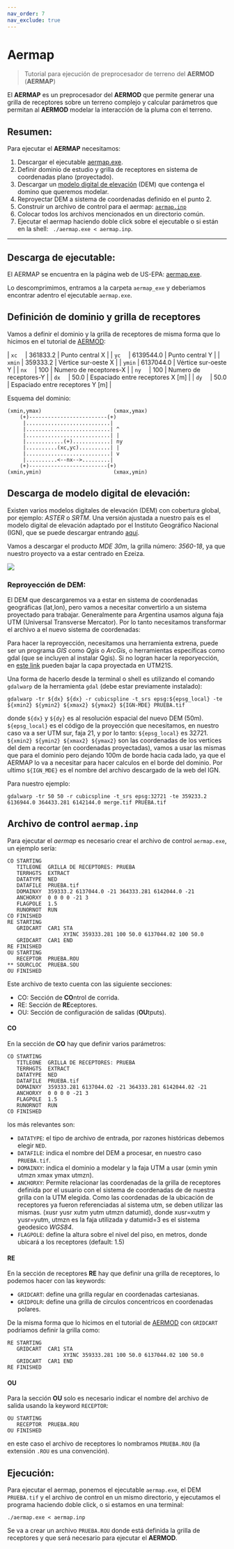 ```yaml
---
nav_order: 7
nav_exclude: true
---
```


# Aermap

> Tutorial para ejecución de preprocesador de terreno del **AERMOD** (**AERMAP**)

El **AERMAP** es un preprocesador del **AERMOD** que permite generar una grilla de receptores sobre un terreno complejo y calcular parámetros que permitan al **AERMOD** modelar la interacción de la pluma con el terreno.

## Resumen:

Para ejecutar el **AERMAP** necesitamos:
1. Descargar el ejecutable [aermap.exe](https://gaftp.epa.gov/Air/aqmg/SCRAM/models/related/aermap/aermap_exe.zip).
2. Definir dominio de estudio y grilla de receptores en sistema de coordenadas plano (proyectado).
3. Descargar un [modelo digital de elevación](https://www.ign.gob.ar/NuestrasActividades/Geodesia/ModeloDigitalElevaciones/Mapa) (DEM) que contenga el domino que queremos modelar.
4. Reproyectar DEM a sistema de coordenadas definido en el punto 2.
5. Construir un archivo de control para el aermap: [``aermap.inp``](archivos/aermod/aermap.inp)
6. Colocar todos los archivos mencionados en un directorio común.
7. Ejecutar el aermap haciendo doble click sobre el ejecutable o si están en la shell: `` ./aermap.exe < aermap.inp``.

---

## Descarga de ejecutable:

El AERMAP se encuentra en la página web de US-EPA: [aermap.exe](https://gaftp.epa.gov/Air/aqmg/SCRAM/models/related/aermap/aermap_exe.zip).

Lo descomprimimos, entramos a la carpeta ``aermap_exe`` y deberiamos encontrar adentro el ejecutable ``aermap.exe``.

<!-- > :information_source: También podemos encontar el código fuente en: [aermap_source.zip](https://gaftp.epa.gov/Air/aqmg/SCRAM/models/related/aermap/aermap_source.zip). -->



## Definición de dominio y grilla de receptores

Vamos a definir el dominio y la grilla de receptores de misma forma que lo hicimos en el tutorial de [AERMOD](./aermod.html#receptores-re):


| ``xc  ``  |  361833.2 | Punto central X                  |
| ``yc  ``  | 6139544.0 | Punto central Y                  | 
| ``xmin``  |  359333.2 | Vértice sur-oeste X              |
| ``ymin``  | 6137044.0 | Vértice sur-oeste Y              |
| ``nx  ``  |  100      | Numero de receptores-X           | 
| ``ny  ``  |  100      | Numero de receptores-Y           |
| ``dx  ``  |  50.0     | Espaciado entre receptores X [m] |
| ``dy  ``  |  50.0     | Espaciado entre receptores Y [m] |

Esquema del dominio:

```
(xmin,ymax)                       (xmax,ymax)
    (+)-------------------------(+)         
     |...........................|          
     |...........................| ^        
     |...........................| |        
     |............(+)............| ny       
     |..........(xc,yc)..........| |        
     |...........................| v        
     |..........<--nx-->.........|          
    (+)-------------------------(+)         
(xmin,ymin)                       (xmax,ymin)
```


## Descarga de modelo digital de elevación:

Existen varios modelos digitales de elevación (DEM) con cobertura global, por ejemplo: *ASTER* o *SRTM*.
Una versión ajustada a nuestro país es el modelo digital de elevación adaptado por el Instituto Geográfico Nacional (IGN), que se puede descargar entrando [aquí](https://www.ign.gob.ar/NuestrasActividades/Geodesia/ModeloDigitalElevaciones/Mapa).

Vamos a descargar el producto *MDE 30m*, la grilla número: *3560-18*, ya que nuestro proyecto va a estar centrado en Ezeiza.

![](/tut/imgs/IGN_MAPA.png)

<!-- 
### Combinar DEMs:
En caso de necesitar combinar varios DEMs para cubrir el dominio a modelar se puede utilizar desde la consola, de la herramienta [GDAL](https://gdal.org/), el comando:

```shell
gdal_merge.py 3557-13.img 3560-18.img -o merge.tif
``` -->

### Reproyección de DEM:
El DEM que descargaremos va a estar en sistema de coordenadas geográficas (lat,lon), pero vamos a necesitar convertirlo a un sistema proyectado para trabajar. Generalmente para Argentina usamos alguna faja UTM (Universal Transverse Mercator). Por lo tanto necesitamos transformar el archivo a el nuevo sistema de coordenadas:

Para hacer la reproyección, necesitamos una herramienta extrena, puede ser un programa _GIS_ como *Qgis* o *ArcGis*, o herramientas específicas como gdal (que se incluyen al instalar Qgis). Si no logran hacer la reporyección, en [este link](/tut/archivos/aremap/3560-18-utm21s.tif) pueden bajar la capa proyectada en UTM21S. 

Una forma de hacerlo desde la terminal o shell es utilizando el comando ``gdalwarp`` de la herramienta ``gdal`` (debe estar previamente instalado):
<!-- 

no vi una manera directa de hacerlo andar, si vas a la web te baja el src para que vos lo complies... (creo), sino para bajar binarios en Windows, lo hace vía conda... así que falta tenerlo para poder bajarlo directo. 

-->

```shell
gdalwarp -tr ${dx} ${dx} -r cubicspline -t_srs epsg:${epsg_local} -te ${xmin2} ${ymin2} ${xmax2} ${ymax2} ${IGN-MDE} PRUEBA.tif
```

donde ``${dx}`` y ``${dy}`` es al resolución espacial del nuevo DEM (50m). ``${epsg_local}`` es el código de la proyección que necesitamos, en nuestro caso va a ser UTM sur, faja 21, y por lo tanto: ``${epsg_local}`` es 32721.  ``${xmin2} ${ymin2} ${xmax2} ${ymax2}`` son las coordenadas de los vertices del dem a recortar (en coordenadas proyectadas), vamos a usar las mismas que para el dominio pero dejando 100m de borde hacia cada lado, ya que el AERMAP lo va a necesitar para hacer calculos en el borde del dominio. Por ultimo ``${IGN_MDE}`` es el nombre del archivo descargado de la web del IGN. 

Para nuestro ejemplo:

```shell
gdalwarp -tr 50 50 -r cubicspline -t_srs epsg:32721 -te 359233.2 6136944.0 364433.281 6142144.0 merge.tif PRUEBA.tif
```


## Archivo de control ``aermap.inp``

Para ejecutar el *aermap* es necesario crear el archivo de control ``aermap.exe``, un ejemplo sería:

```Text
CO STARTING
   TITLEONE  GRILLA DE RECEPTORES: PRUEBA
   TERRHGTS  EXTRACT
   DATATYPE  NED
   DATAFILE  PRUEBA.tif
   DOMAINXY  359333.2 6137044.0 -21 364333.281 6142044.0 -21
   ANCHORXY  0 0 0 0 -21 3
   FLAGPOLE  1.5
   RUNORNOT  RUN
CO FINISHED
RE STARTING
   GRIDCART  CAR1 STA
                  XYINC 359333.281 100 50.0 6137044.02 100 50.0
   GRIDCART  CAR1 END
RE FINISHED
OU STARTING
   RECEPTOR  PRUEBA.ROU
** SOURCLOC  PRUEBA.SOU
OU FINISHED
```

Este archivo de texto cuenta con las siguiente secciones:

+ CO: Sección de **CO**ntrol de corrida.
+ RE: Sección de **RE**ceptores.
+ OU: Sección de configuración de salidas (**OU**tputs).


#### **CO**

En la sección de **CO** hay que definir varios parámetros:

```Text
CO STARTING
   TITLEONE  GRILLA DE RECEPTORES: PRUEBA
   TERRHGTS  EXTRACT
   DATATYPE  NED
   DATAFILE  PRUEBA.tif
   DOMAINXY  359333.281 6137044.02 -21 364333.281 6142044.02 -21
   ANCHORXY  0 0 0 0 -21 3
   FLAGPOLE  1.5
   RUNORNOT  RUN
CO FINISHED
```

los más relevantes son:
+ ``DATATYPE``: el tipo de archivo de entrada, por razones históricas debemos elegir ``NED``.
+ ``DATAFILE``: indica el nombre del DEM a procesar, en nuestro caso ``PRUEBA.tif``.
+ ``DOMAINXY``: indica el dominio a modelar y la faja UTM a usar (xmin ymin utmzn xmax ymax utmzn).
+ ``ANCHORXY``: Permite relacionar las coordenadas de la grilla de receptores definida por el usuario con el sistema de coordenadas de de nuestra grilla con la UTM elegida. Como las coordenadas de la ubicación de receptores ya fueron referenciadas al sistema utm, se deben utilizar las mismas. (xusr yusr xutm yutm utmzn datumid), donde xusr=xutm y yusr=yutm, utmzn es la faja utilizada y datumid=3 es el sistema geodesico *WGS84*.
+ ``FLAGPOLE``: define la altura sobre el nivel del piso, en metros, donde ubicará a los receptores (default: 1.5)


#### **RE**
En la sección de receptores **RE** hay que definir una grilla de receptores, lo podemos hacer con las keywords: 
+ ``GRIDCART``: define una grilla regular en coordenadas cartesianas.
+ ``GRIDPOLR``: define una grilla de circulos concentricos en coordenadas polares.

De la misma forma que lo hicimos en el tutorial de [AERMOD](./aermod.html) con ``GRIDCART `` podriamos definir la grilla como:

```Text
RE STARTING
   GRIDCART  CAR1 STA
                  XYINC 359333.281 100 50.0 6137044.02 100 50.0
   GRIDCART  CAR1 END
RE FINISHED
```



<!--
En general es recomendable utilizar una grilla establecida por el usuario, para excluir receptores del polígono del predio, definir ubicaciones de receptores críticos o variar la densidad de receptores en función a la distancia a la fuente u otro criterio.
Para utilizar una grilla definida por el usuario, solo necesitamos un archivo de texto con las coordendas x e y, e incluirlo en nuestro archivo de control de la siguiente manera:

```Text
RE STARTING
RE INCLUDED PRUEBA.REC
RE FINISHED
```

Donde ``PRUEBA.REC`` es un archivo de texto, donde en vez de dejar la extensión como _.txt_ la vamos a cambiar a .REC.
La información del archivo debe estar definida de la sigiente manera:

```Text

RE DISCCART 339250.72 6166414.50
RE DISCCART 339300.72 6166414.50
RE DISCCART 339350.72 6166414.50
RE DISCCART 339400.72 6166414.50
(...continúa...)

```
-->
<!--
Para realizar esto proponemos utilizar herramientas de SIG (por ejemplo: *QGIS* o *ArcGIS*):

1. Crear un nuevo proyecto de QGIS y cargar las capas de predio y fuentes.
2. Debemos definir el dominio de modelado, no puede exceder un radio de 50km (en ese caso debemos usar otro sistema de modelado, como CALPUFF) este siempre debe asegurar que incorpora las concentraciones máximas, es posible que luego de una corrida preliminar haya que redefinir la grilla. Como una dimensión inicial vamos a utilizar 3km de radio.
Crear capa de DOMINIO  (MOSTRAR PASOS PASOS).
3. Vamos a ubicar receptores separados por 50m. (MOSTRAR PASOS)
4. La calidad de aire dentro de los límites del predio no se debe considerar en el análisis siempre que haya una barrera fìsica (cerco, pared, etc.) ya que no se la considera "calidad de aire ambiente". A tal fin vamos a eliminar los receptores que esten contenidos en el polígono del predio (mostrar los pasos).
5. Vamos a facilitar la creación del formato de archivo que requiere AERMAP, agregando un campo inicial de texto que contenga "RE DISSCART" 
6. El archivo será exportado como CSV donde coordenadas XY (mostrar y ver si no hay que poner antes las $x $y)
7. Cambiamos la extensión del archivo.

Al abrir el archivo con el block de notas deberíamos ver tantas filas como receptores con el formato (RE DISSCART X Y)
-->

#### **OU**

Para la sección **OU** solo es necesario indicar el nombre del archivo de salida usando la keyword ``RECEPTOR``:

```Text
OU STARTING
   RECEPTOR  PRUEBA.ROU
OU FINISHED
```
en este caso el archivo de receptores lo nombramos ``PRUEBA.ROU`` (la extensión ``.ROU`` es una convención).

## Ejecución:

Para ejecutar el aermap, ponemos el ejecutable ``aermap.exe``, el DEM ``PRUEBA.tif`` y el archivo de control en un mismo directorio, y ejecutamos el programa haciendo doble click, o si estamos en una terminal:

```shell
./aermap.exe < aermap.inp
```

Se va a crear un archivo ``PRUEBA.ROU`` donde está definida la grilla de receptores y que será necesario para ejecutar el **AERMOD**.

